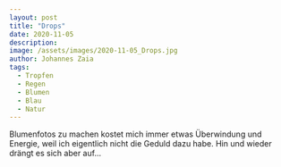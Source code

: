 ```yaml
---
layout: post
title: "Drops"
date: 2020-11-05
description: 
image: /assets/images/2020-11-05_Drops.jpg
author: Johannes Zaia
tags: 
  - Tropfen
  - Regen
  - Blumen
  - Blau
  - Natur
---
```

Blumenfotos zu machen kostet mich immer etwas Überwindung und Energie, weil ich eigentlich nicht die Geduld dazu habe. Hin und wieder drängt es sich aber auf...